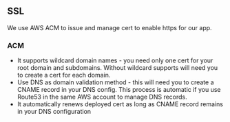 ## SSL

We use AWS ACM to issue and manage cert to enable https for our app.

### ACM

- It supports wildcard domain names - you need only one cert for your root domain and subdomains. Without wildcard supports will need you to create a cert for each domain.
- Use DNS as domain validation method - this will need you to create a CNAME record in your DNS config. This process is automatic if you use Route53 in the same AWS account to manage DNS records.
- It automatically renews deployed cert as long as CNAME record remains in your DNS configuration
